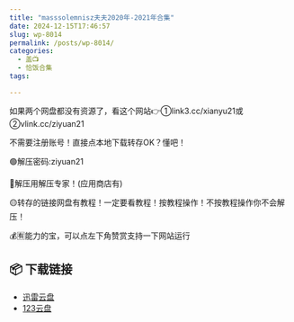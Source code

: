 ```yaml
---
title: "masssolemnisz夫夫2020年-2021年合集"
date: 2024-12-15T17:46:57
slug: wp-8014
permalink: /posts/wp-8014/
categories:
  - 盖📺
  - 恰饭合集
tags:

---
```


如果两个网盘都没有资源了，看这个网站👉①link3.cc/xianyu21或②vlink.cc/ziyuan21

不需要注册账号！直接点本地下载转存OK？懂吧！

🟢解压密码:ziyuan21

🔵解压用解压专家！(应用商店有)

🟡转存的链接网盘有教程！一定要看教程！按教程操作！不按教程操作你不会解压！

💰🈶能力的宝，可以点左下角赞赏支持一下网站运行

## 📦 下载链接
- [迅雷云盘](https://blziyuan21.com/pay-download/8014?key=857cca09a4&down_id=0)
- [123云盘](https://blziyuan21.com/pay-download/8014?key=857cca09a4&down_id=1)

